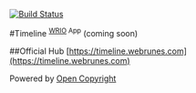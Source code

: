 [![Build Status](https://travis-ci.org/webRunes/Timeline-WRIO-App.svg?branch=master)](https://travis-ci.org/webRunes/Timeline-WRIO-App)

#Timeline <sup>[WRIO](http://wr.io) App</sup>
(coming soon)

##Official Hub
[https://timeline.webrunes.com](https://timeline.webrunes.com)

Powered by [Open Copyright](http://opencopyright.webrunes.com)
